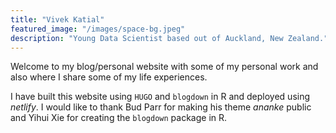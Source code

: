 ```yaml
---
title: "Vivek Katial"
featured_image: "/images/space-bg.jpeg"
description: "Young Data Scientist based out of Auckland, New Zealand."
---
```

Welcome to my blog/personal website with some of my personal work and also where I share some of my life experiences. 

I have built this website using `HUGO` and `blogdown` in R and deployed using *netlify*. I would like to thank Bud Parr for making his theme *ananke* public and Yihui Xie for creating the `blogdown` package in R.